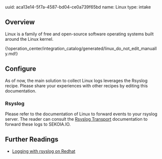 uuid: aca13e14-5f7a-4587-bd04-ce0a739f65bd
name: Linux
type: intake

## Overview
Linux is a family of free and open-source software operating systems built around the Linux kernel.

{!operation_center/integration_catalog/generated/linux_do_not_edit_manually.md!}

## Configure

As of now, the main solution to collect Linux logs leverages the Rsyslog recipe. Please share your experiences with other recipes by editing this documentation.

### Rsyslog

Please refer to the documentation of Linux to forward events to your rsyslog server. The reader can consult the [Rsyslog Transport](../../../data_collection/ingestion_methods/rsyslog/) documentation to forward these logs to SEKOIA.IO.

## Further Readings

- [Logging with rsyslog on Redhat](https://access.redhat.com/documentation/en-us/red_hat_enterprise_linux/7/html/system_administrators_guide/s1-basic_configuration_of_rsyslog)
